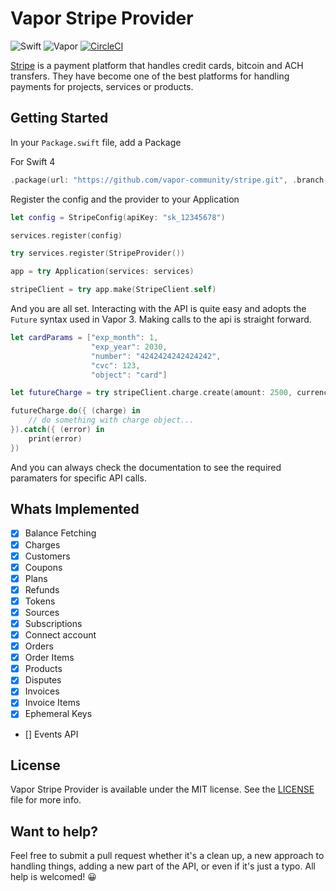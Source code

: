 # Vapor Stripe Provider

![Swift](http://img.shields.io/badge/swift-4.1-brightgreen.svg)
![Vapor](http://img.shields.io/badge/vapor-3.0-brightgreen.svg)
[![CircleCI](https://circleci.com/gh/vapor-community/stripe/tree/beta.svg?style=svg)](https://circleci.com/gh/vapor-community/stripe/tree/beta)

[Stripe][stripe_home] is a payment platform that handles credit cards, bitcoin and ACH transfers. They have become one of the best platforms for handling payments for projects, services or products.

## Getting Started
In your `Package.swift` file, add a Package

For Swift 4
~~~~swift
.package(url: "https://github.com/vapor-community/stripe.git", .branch("beta"))
~~~~

Register the config and the provider to your Application
~~~~swift
let config = StripeConfig(apiKey: "sk_12345678")

services.register(config)

try services.register(StripeProvider())

app = try Application(services: services)

stripeClient = try app.make(StripeClient.self)
~~~~

And you are all set. Interacting with the API is quite easy and adopts the `Future` syntax used in Vapor 3.
Making calls to the api is straight forward.
~~~~swift
let cardParams = ["exp_month": 1,
                  "exp_year": 2030,
                  "number": "4242424242424242",
                  "cvc": 123,
                  "object": "card"]

let futureCharge = try stripeClient.charge.create(amount: 2500, currency: .usd, source: cardParams)

futureCharge.do({ (charge) in
    // do something with charge object...
}).catch({ (error) in
    print(error)
})
~~~~

And you can always check the documentation to see the required paramaters for specific API calls.

## Whats Implemented
* [x] Balance Fetching
* [x] Charges
* [x] Customers
* [x] Coupons
* [x] Plans
* [x] Refunds
* [x] Tokens
* [x] Sources
* [x] Subscriptions
* [x] Connect account
* [x] Orders
* [x] Order Items
* [x] Products
* [x] Disputes  
* [x] Invoices
* [x] Invoice Items
* [x] Ephemeral Keys
* [] Events API

[stripe_home]: http://stripe.com "Stripe"
[stripe_api]: https://stripe.com/docs/api "Stripe API Endpoints"

## License

Vapor Stripe Provider is available under the MIT license. See the [LICENSE](LICENSE) file for more info.

## Want to help?
Feel free to submit a pull request whether it's a clean up, a new approach to handling things, adding a new part of the API, or even if it's just a typo. All help is welcomed! 😀
